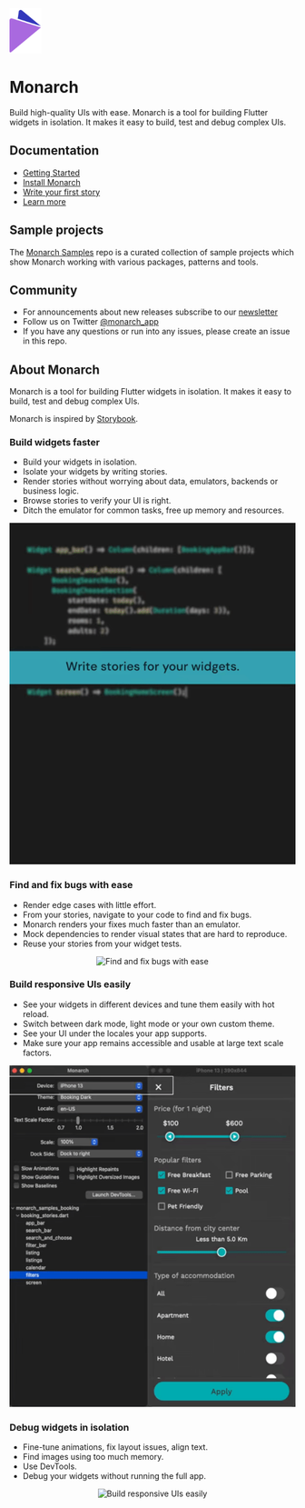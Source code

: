 <p style="margin-bottom: 0; padding-bottom: 0">
  <a href="https://monarchapp.io">
    <img src="https://raw.githubusercontent.com/Dropsource/monarch/master/_assets/monarch-logo.png" alt="Monarch" height="80" />
  </a>
</p>

# Monarch

Build high-quality UIs with ease. Monarch is a tool for building Flutter widgets in isolation. It makes it easy to build, test and debug complex UIs.

## Documentation
* [Getting Started](https://monarchapp.io/docs/introduction)
* [Install Monarch](https://monarchapp.io/docs/install)
* [Write your first story](https://monarchapp.io/docs/write-first-story)
* [Learn more](https://monarchapp.io/docs/learn-more)

## Sample projects
The [Monarch Samples](https://github.com/Dropsource/monarch_samples) repo is a 
curated collection of sample projects which show Monarch working with various 
packages, patterns and tools.

## Community
* For announcements about new releases subscribe to our [newsletter](http://eepurl.com/hJ-S0L)
* Follow us on Twitter [@monarch_app](https://twitter.com/monarch_app)
* If you have any questions or run into any issues, please create an issue in this repo.

## About Monarch
Monarch is a tool for building Flutter widgets in isolation. It makes it easy to build, test and debug complex UIs.

Monarch is inspired by [Storybook](https://storybook.js.org/). 

### Build widgets faster
- Build your widgets in isolation.
- Isolate your widgets by writing stories.
- Render stories without worrying about data, emulators, backends or business logic.
- Browse stories to verify your UI is right.
- Ditch the emulator for common tasks, free up memory and resources.

<p align="center">
  <img src="https://raw.githubusercontent.com/Dropsource/monarch/master/_assets/monarch-build.gif" alt="Build widgets faster with Monarch">
</p>

### Find and fix bugs with ease
- Render edge cases with little effort.
- From your stories, navigate to your code to find and fix bugs.
- Monarch renders your fixes much faster than an emulator.
- Mock dependencies to render visual states that are hard to reproduce.
- Reuse your stories from your widget tests.

<p align="center">
  <img src="https://raw.githubusercontent.com/Dropsource/monarch/master/_assets/monarch-fix.gif" alt="Find and fix bugs with ease">
</p>

### Build responsive UIs easily
- See your widgets in different devices and tune them easily with hot reload.
- Switch between dark mode, light mode or your own custom theme.
- See your UI under the locales your app supports.
- Make sure your app remains accessible and usable at large text scale factors.

<p align="center">
  <img src="https://raw.githubusercontent.com/Dropsource/monarch/master/_assets/monarch-knobs.gif" alt="Build responsive UIs easily">
</p>

### Debug widgets in isolation
- Fine-tune animations, fix layout issues, align text.
- Find images using too much memory.
- Use DevTools.
- Debug your widgets without running the full app.

<p align="center">
  <img src="https://raw.githubusercontent.com/Dropsource/monarch/master/_assets/monarch-debug.gif" alt="Build responsive UIs easily">
</p>
